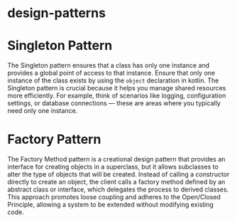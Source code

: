 # design-patterns

# Singleton Pattern
The Singleton pattern ensures that a class has only one instance and provides a global point of access to that instance.
Ensure that only one instance of the class exists by using the `object` declaration in kotlin.
The Singleton pattern is crucial because it helps you manage shared resources more efficiently. For example, think of scenarios like logging, configuration settings, or database connections — these are areas where you typically need only one instance.


# Factory Pattern
The Factory Method pattern is a creational design pattern that provides an interface for creating objects in a superclass, but it allows subclasses to alter the type of objects that will be created. Instead of calling a constructor directly to create an object, the client calls a factory method defined by an abstract class or interface, which delegates the process to derived classes. This approach promotes loose coupling and adheres to the Open/Closed Principle, allowing a system to be extended without modifying existing code.
